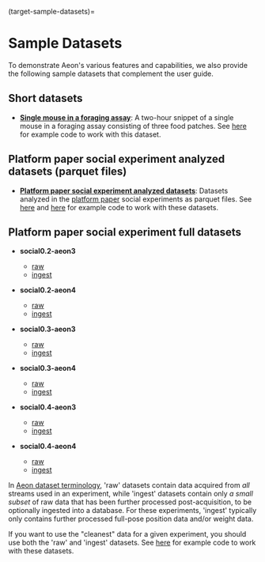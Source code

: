 (target-sample-datasets)=
# Sample Datasets
To demonstrate Aeon's various features and capabilities, we also provide the following sample datasets that complement the user guide.

## Short datasets

- [**Single mouse in a foraging assay**](sample-data-single-mouse-foraging:): A two-hour snippet of a single mouse in a foraging assay consisting of three food patches. See [here](https://aeon.swc.ucl.ac.uk/user/how_to/io_api_example_copy.html) for example code to work with this dataset.

## Platform paper social experiment analyzed datasets (parquet files)

- [**Platform paper social experiment analyzed datasets**](https://app.globus.org/file-manager?origin_id=48cc1398-b591-4f52-85d2-f68801306d4a&origin_path=%2F): Datasets analyzed in the [platform paper](https://www.biorxiv.org/content/10.1101/2025.07.31.664513v1) social experiments as parquet files. See [here](https://aeon.swc.ucl.ac.uk/user/how_to/social_analysis1.html) and [here](https://aeon.swc.ucl.ac.uk/user/how_to/social_analysis2.html) for example code to work with these datasets.

## Platform paper social experiment full datasets

- **social0.2-aeon3**
    - [raw](https://app.globus.org/file-manager?origin_id=18397e02-9a8e-468e-9494-7f80a41727e5&origin_path=%2F)
    - [ingest](https://app.globus.org/file-manager?origin_id=35289aa3-af85-44aa-8f95-16167a47fde4&origin_path=%2F)

- **social0.2-aeon4**
    - [raw](https://app.globus.org/file-manager?origin_id=6dff8570-881d-4116-9c69-4495711be44b&origin_path=%2F)
    - [ingest](https://app.globus.org/file-manager?origin_id=ca754f8a-e774-4aa8-b52e-2137d268764d&origin_path=%2F)

- **social0.3-aeon3**
    - [raw](https://app.globus.org/file-manager?origin_id=788472a1-da5b-41ad-ae2a-855158b9d23d&origin_path=%2F)
    - [ingest](https://app.globus.org/file-manager?origin_id=37ce19e9-e0d1-41cb-b29d-51ca7a09d768&origin_path=%2F)

- **social0.3-aeon4**
    - [raw](https://app.globus.org/file-manager?origin_id=b317a669-5e62-4ecb-b322-072c0ffa5c0a&origin_path=%2F)
    - [ingest](https://app.globus.org/file-manager?origin_id=cb5d269f-d351-47aa-bfd1-c34ee4adec0a&origin_path=%2F)

- **social0.4-aeon3**
    - [raw](https://app.globus.org/file-manager?origin_id=e85c1626-e845-4224-9ec9-6e3465abbb2a&origin_path=%2F)
    - [ingest](https://app.globus.org/file-manager?origin_id=fd732cba-fbda-47f5-810f-35fca21582e1&origin_path=%2F)

- **social0.4-aeon4**
    - [raw](https://app.globus.org/file-manager?origin_id=a9304184-c573-409c-b161-ddf10ccdacef&origin_path=%2F)
    - [ingest](https://app.globus.org/file-manager?origin_id=fd732cba-fbda-47f5-810f-35fca21582e1&origin_path=%2F)

In [Aeon dataset terminology]((https://aeon.swc.ucl.ac.uk/about/design_considerations.html#data-provenance)), 'raw' datasets contain data acquired from _all_ streams used in an experiment, while 'ingest' datasets contain only _a small subset_ of raw data that has been further processed post-acquisition, to be optionally ingested into a database. For these experiments, 'ingest' typically only contains further processed full-pose position data and/or weight data.

If you want to use the "cleanest" data for a given experiment, you should use both the 'raw' and 'ingest' datasets. See [here](https://aeon.swc.ucl.ac.uk/user/how_to/io_api_example_copy.html) for example code to work with these datasets.